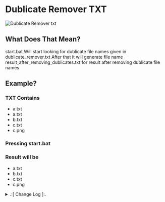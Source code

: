 # Dublicate Remover TXT

![Dublicate Remover txt](https://github.com/oqyh/Useful-Batch-Files/assets/48490385/3d4be135-8763-4caa-984f-98a6adebdd82)


## What Does That Mean?
start.bat Will start looking for dublicate file names given in dublicate_remover.txt 
After that it will generate file name result_after_removing_dublicates.txt for result after removing dublicate file names


## Example?


### TXT Contains
 - a.txt
 - a.txt
 - b.txt
 - c.txt
 - c.png

### Pressing start.bat

### Result will be 
 - a.txt
 - b.txt
 - c.txt
 - c.png


<details> 
  <summary>.:[ Change Log ]:.</summary>
  
* (1.0.0)
  * Initial Release 
    
</details>
